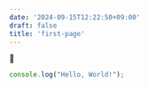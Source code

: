```yaml
---
date: '2024-09-15T12:22:50+09:00'
draft: false
title: 'first-page'
---
```


🎉

```ts
console.log("Hello, World!");
```
